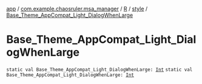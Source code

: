 [app](../../../index.md) / [com.example.chaosruler.msa_manager](../../index.md) / [R](../index.md) / [style](index.md) / [Base_Theme_AppCompat_Light_DialogWhenLarge](.)

# Base_Theme_AppCompat_Light_DialogWhenLarge

`static val Base_Theme_AppCompat_Light_DialogWhenLarge: `[`Int`](https://kotlinlang.org/api/latest/jvm/stdlib/kotlin/-int/index.html)
`static val Base_Theme_AppCompat_Light_DialogWhenLarge: `[`Int`](https://kotlinlang.org/api/latest/jvm/stdlib/kotlin/-int/index.html)